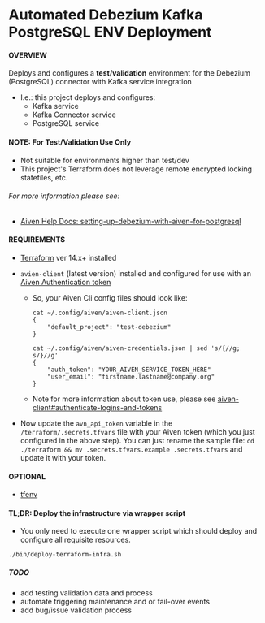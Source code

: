 # Automated Debezium Kafka PostgreSQL ENV Deployment

#### OVERVIEW
Deploys and configures a __test/validation__ environment for the Debezium (PostgreSQL) connector with Kafka service integration
- I.e.: this project deploys and configures:
  - Kafka service 
  - Kafka Connector service
  - PostgreSQL service

#### NOTE: For Test/Validation Use Only
- Not suitable for environments higher than test/dev
- This project's Terraform does not leverage remote encrypted locking statefiles, etc.


###### For more information please see: 
- [Aiven Help Docs: setting-up-debezium-with-aiven-for-postgresql](https://help.aiven.io/en/articles/1790791-setting-up-debezium-with-aiven-for-postgresql)

#### REQUIREMENTS

- [Terraform](https://learn.hashicorp.com/tutorials/terraform/install-cli) ver 14.x+ installed
- `avien-client` (latest version) installed and configured for use with an [Aiven Authentication token](https://help.aiven.io/en/articles/2059201-authentication-tokens)

  - So, your Aiven Cli config files should look like:
    ```console
    cat ~/.config/aiven/aiven-client.json 
    {
        "default_project": "test-debezium"
    }

    cat ~/.config/aiven/aiven-credentials.json | sed 's/{//g; s/}//g'
    {
        "auth_token": "YOUR_AIVEN_SERVICE_TOKEN_HERE"
        "user_email": "firstname.lastname@company.org"
    }
    ```
  - Note for more information about token use, please see [aiven-client#authenticate-logins-and-tokens](https://github.com/aiven/aiven-client#authenticate-logins-and-tokens)

- Now update the `avn_api_token` variable in the `/terraform/.secrets.tfvars` file
  with your Aiven token (which you just configured in the above step).
  You can just rename the sample file: `cd ./terraform && mv .secrets.tfvars.example .secrets.tfvars` and update it with your token.

#### OPTIONAL
- [tfenv](https://github.com/tfutils/tfenv)

#### TL;DR: Deploy the infrastructure via wrapper script
- You only need to execute one wrapper script which should deploy and configure all requisite resources.
```console
./bin/deploy-terraform-infra.sh
```

##### TODO
- add testing validation data and process
- automate triggering maintenance and or fail-over events
- add bug/issue validation process